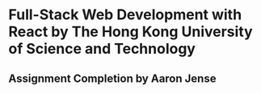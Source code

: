 # Full-Stack Web Development with React by The Hong Kong University of Science and Technology
## Assignment Completion by Aaron Jense
